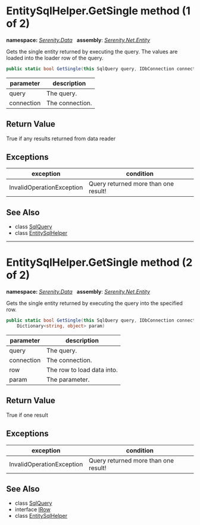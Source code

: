 # EntitySqlHelper.GetSingle method (1 of 2)
**namespace:** *[Serenity.Data](../../README.md#serenity.data-namespace)*   **assembly**: *[Serenity.Net.Entity](../../README.md)*

Gets the single entity returned by executing the query. The values are loaded into the loader row of the query.

```csharp
public static bool GetSingle(this SqlQuery query, IDbConnection connection)
```

| parameter | description |
| --- | --- |
| query | The query. |
| connection | The connection. |

## Return Value

True if any results returned from data reader

## Exceptions

| exception | condition |
| --- | --- |
| InvalidOperationException | Query returned more than one result! |

## See Also

* class [SqlQuery](../Serenity.Net.Data/../SqlQuery.md)
* class [EntitySqlHelper](../EntitySqlHelper.md)

---

# EntitySqlHelper.GetSingle method (2 of 2)
**namespace:** *[Serenity.Data](../../README.md#serenity.data-namespace)*   **assembly**: *[Serenity.Net.Entity](../../README.md)*

Gets the single entity returned by executing the query into the specified row.

```csharp
public static bool GetSingle(this SqlQuery query, IDbConnection connection, IRow row, 
    Dictionary<string, object> param)
```

| parameter | description |
| --- | --- |
| query | The query. |
| connection | The connection. |
| row | The row to load data into. |
| param | The parameter. |

## Return Value

True if one result

## Exceptions

| exception | condition |
| --- | --- |
| InvalidOperationException | Query returned more than one result! |

## See Also

* class [SqlQuery](../Serenity.Net.Data/../SqlQuery.md)
* interface [IRow](../IRow.md)
* class [EntitySqlHelper](../EntitySqlHelper.md)